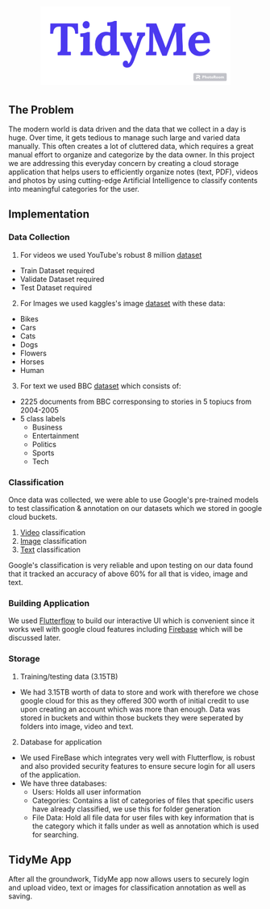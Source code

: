 <h1 align="center">
 <br>
 <img src="Images/TidyMe.png"/>
 </br>
</h1>

## The Problem
The modern world is data driven and the data that we collect in a day is huge. Over time, it gets tedious to manage such large and varied data manually. This often creates a lot of cluttered data, which requires a great manual effort to organize and categorize by the data owner. In this project we are addressing this everyday concern by creating a cloud storage application that helps users to efficiently organize notes (text, PDF), videos and photos by using cutting-edge Artificial Intelligence to classify contents into meaningful categories for the user. 

## Implementation

### Data Collection
1. For videos we used YouTube's robust 8 million [dataset](https://research.google.com/youtube8m/download.html)
  * Train Dataset required
  * Validate Dataset required
  * Test Dataset required
2. For Images we used kaggles's image [dataset](https://www.kaggle.com/datasets/pavansanagapati/images-dataset) with these data:
  * Bikes
  * Cars
  * Cats
  * Dogs
  * Flowers
  * Horses
  * Human
3. For text we used BBC [dataset](http://mlg.ucd.ie/datasets/bbc.html) which consists of:
  * 2225 documents from BBC corresponsing to stories in 5 topiucs from 2004-2005
  * 5 class labels
    * Business
    * Entertainment
    * Politics
    * Sports
    * Tech

### Classification
Once data was collected, we were able to use Google's pre-trained models to test classification & annotation on our datasets which we stored in google cloud buckets.
1. [Video](https://cloud.google.com/video-intelligence/docs/streaming/video-classification) classification
2. [Image](https://cloud.google.com/ai-platform/training/docs/algorithms/image-classification-start) classification
3. [Text](https://cloud.google.com/natural-language/docs/classify-text-tutorial) classification

Google's classification is very reliable and upon testing on our data found that it tracked an accuracy of above 60% for all that is video, image and text.

### Building Application
We used [Flutterflow](https://flutterflow.io) to build our interactive UI which is convenient since it works well with google cloud features including [Firebase](https://firebase.google.com) which will be discussed later.

### Storage
1. Training/testing data (3.15TB)
 * We had 3.15TB worth of data to store and work with therefore we chose google cloud for this as they offered 300 worth of initial credit to use upon creating an account which was more than enough. Data was stored in buckets and within those buckets they were seperated by folders into image, video and text.
2. Database for application
 * We used FireBase which integrates very well with Flutterflow, is robust and also provided security features to ensure secure login for all users of the application.
 * We have three databases:
   * Users: Holds all user information
   * Categories: Contains a list of categories of files that specific users have already classified, we use this for folder generation
   * File Data: Hold all file data for user files with key information that is the category which it falls under as well as annotation which is used for searching.

## TidyMe App
After all the groundwork, TidyMe app now allows users to securely login and upload video, text or images for classification annotation as well as saving.
